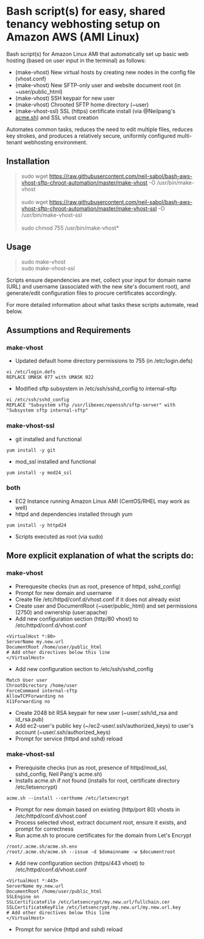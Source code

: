 # Bash script(s) for easy, shared tenancy webhosting setup on Amazon AWS (AMI Linux)

Bash script(s) for Amazon Linux AMI that automatically set up basic web hosting (based on user input in the terminal) as follows:
   
   * (make-vhost) New virtual hosts by creating new nodes in the config file (vhost.conf)<br>
   * (make-vhost) New SFTP-only user and website document root (in ~user/public_html)<br>
   * (make-vhost) SSH keypair for new user<br>
   * (make-vhost) Chrooted SFTP home directory (~user)<br>
   * (make-vhost-ssl) SSL (https) certificate install (via @Neilpang's [acme.sh](https://github.com/Neilpang/acme.sh)) and SSL vhost creation<br>
   
Automates common tasks, reduces the need to edit multiple files, reduces key strokes, and produces a relatively secure, uniformly configured multi-tenant webhosting environment.


## Installation
>sudo wget https://raw.githubusercontent.com/neil-sabol/bash-aws-vhost-sftp-chroot-automation/master/make-vhost -O /usr/bin/make-vhost<br><br>
>sudo wget https://raw.githubusercontent.com/neil-sabol/bash-aws-vhost-sftp-chroot-automation/master/make-vhost-ssl -O /usr/bin/make-vhost-ssl<br><br>
>sudo chmod 755 /usr/bin/make-vhost*<br>


## Usage
>sudo make-vhost<br>
>sudo make-vhost-ssl<br>

Scripts ensure dependencies are met, collect your input for domain name (URL) and username (associated with the new site's document root), and generate/edit configuration files to procure certificates accordingly.

For more detailed information about what tasks these scripts automate, read below.


## Assumptions and Requirements
### make-vhost
* Updated default home directory permissions to 755 (in /etc/login.defs)<br>
```
vi /etc/login.defs
REPLACE UMASK 077 with UMASK 022
```
* Modified sftp subsystem in /etc/ssh/sshd_config to internal-sftp<br>
```
vi /etc/ssh/sshd_config
REPLACE "Subsystem sftp /usr/libexec/openssh/sftp-server" with "Subsystem sftp internal-sftp"
```

### make-vhost-ssl
* git installed and functional
```
yum install -y git
```
* mod_ssl installed and functional
```
yum install -y mod24_ssl
```

### both
* EC2 Instance running Amazon Linux AMI (CentOS/RHEL may work as well)<br>
* httpd and dependencies installed through yum<br>
```
yum install -y httpd24
```
* Scripts executed as root (via sudo)


## More explicit explanation of what the scripts do:

### make-vhost
* Prerequesite checks (run as root, presence of httpd, sshd_config)
* Prompt for new domain and username
* Create file /etc/httpd/conf.d/vhost.conf if it does not already exist
* Create user and DocumentRoot (~user/public_html) and set permissions (2750) and ownership (user:apache)
* Add new configuration section (http/80 vhost) to /etc/httpd/conf.d/vhost.conf
```
<VirtualHost *:80>
ServerName my.new.url
DocumentRoot /home/user/public_html
# Add other directives below this line
</VirtualHost>
```
* Add new configuration section to /etc/ssh/sshd_config
```
Match User user
ChrootDirectory /home/user
ForceCommand internal-sftp
AllowTCPForwarding no
X11Forwarding no
```
* Create 2048 bit RSA keypair for new user (~user/.ssh/id_rsa and id_rsa.pub)
* Add ec2-user's public key (~/ec2-user/.ssh/authorized_keys) to user's account (~user/.ssh/authorized_keys)
* Prompt for service (httpd and sshd) reload

### make-vhost-ssl
* Prerequisite checks (run as root, presence of httpd/mod_ssl, sshd_config, Neil Pang's acme.sh)
* Installs acme.sh if not found (installs for root, certificate directory /etc/letsencrypt)
```
acme.sh --install --certhome /etc/letsencrypt
```
* Prompt for new domain based on existing (http/port 80) vhosts in /etc/httpd/conf.d/vhost.conf
* Process selected vhost, extract document root, ensure it exists, and prompt for correctness
* Run acme.sh to procure certificates for the domain from Let's Encrypt
```
/root/.acme.sh/acme.sh.env
/root/.acme.sh/acme.sh --issue -d $domainname -w $documentroot
```
* Add new configuration section (https/443 vhost) to /etc/httpd/conf.d/vhost.conf
```
<VirtualHost *:443>
ServerName my.new.url
DocumentRoot /home/user/public_html
SSLEngine on
SSLCertificateFile /etc/letsencrypt/my.new.url/fullchain.cer
SSLCertificateKeyFile /etc/letsencrypt/my.new.url/my.new.url.key
# Add other directives below this line
</VirtualHost>
```
* Prompt for service (httpd and sshd) reload
